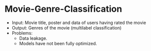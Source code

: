 # Movie-Genre-Classification
- Input: Movie title, poster and data of users having rated the movie
- Output: Genres of the movie (multilabel classification)
- Problems:
  - Data leakage.
  - Models have not been fully optimized.  

